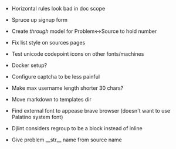 - Horizontal rules look bad in doc scope
- Spruce up signup form

- Create _through_ model for Problem<->Source to hold number

- Fix list style on sources pages

- Test unicode codepoint icons on other fonts/machines

- Docker setup?

- Configure captcha to be less painful

- Make max username length shorter 30 chars?

- Move markdown to templates dir

- Find external font to appease brave browser (doesn't want to use Palatino system font)

- Djlint considers regroup to be a block instead of inline

- Give problem \_\_str\_\_ name from source name
